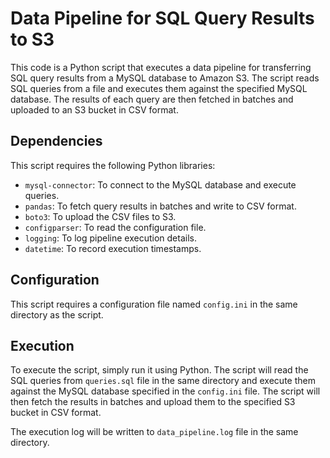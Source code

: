 # Data Pipeline for SQL Query Results to S3

This code is a Python script that executes a data pipeline for transferring SQL query results from a MySQL database to Amazon S3. The script reads SQL queries from a file and executes them against the specified MySQL database. The results of each query are then fetched in batches and uploaded to an S3 bucket in CSV format.

## Dependencies

This script requires the following Python libraries:

- `mysql-connector`: To connect to the MySQL database and execute queries.
- `pandas`: To fetch query results in batches and write to CSV format.
- `boto3`: To upload the CSV files to S3.
- `configparser`: To read the configuration file.
- `logging`: To log pipeline execution details.
- `datetime`: To record execution timestamps.

## Configuration

This script requires a configuration file named `config.ini` in the same directory as the script.


## Execution

To execute the script, simply run it using Python. The script will read the SQL queries from `queries.sql` file in the same directory and execute them against the MySQL database specified in the `config.ini` file. The script will then fetch the results in batches and upload them to the specified S3 bucket in CSV format.

The execution log will be written to `data_pipeline.log` file in the same directory.


